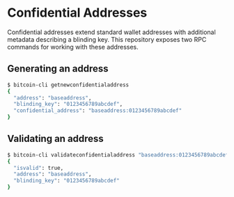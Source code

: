 # Confidential Addresses

Confidential addresses extend standard wallet addresses with additional
metadata describing a blinding key. This repository exposes two RPC
commands for working with these addresses.

## Generating an address

```bash
$ bitcoin-cli getnewconfidentialaddress
{
  "address": "baseaddress",
  "blinding_key": "0123456789abcdef",
  "confidential_address": "baseaddress:0123456789abcdef"
}
```

## Validating an address

```bash
$ bitcoin-cli validateconfidentialaddress "baseaddress:0123456789abcdef"
{
  "isvalid": true,
  "address": "baseaddress",
  "blinding_key": "0123456789abcdef"
}
```
